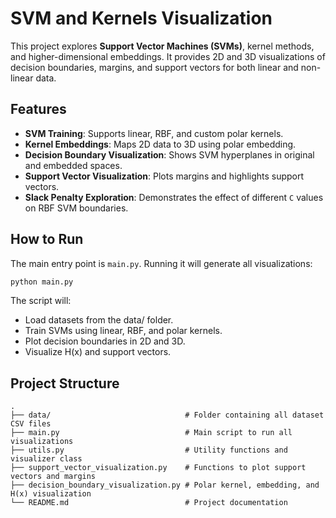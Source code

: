 # SVM and Kernels Visualization

This project explores **Support Vector Machines (SVMs)**, kernel methods, and higher-dimensional embeddings. It provides 2D and 3D visualizations of decision boundaries, margins, and support vectors for both linear and non-linear data.

## Features

- **SVM Training**: Supports linear, RBF, and custom polar kernels.  
- **Kernel Embeddings**: Maps 2D data to 3D using polar embedding.  
- **Decision Boundary Visualization**: Shows SVM hyperplanes in original and embedded spaces.  
- **Support Vector Visualization**: Plots margins and highlights support vectors.  
- **Slack Penalty Exploration**: Demonstrates the effect of different `C` values on RBF SVM boundaries.  

## How to Run

The main entry point is `main.py`. Running it will generate all visualizations:

```bash
python main.py
```

The script will:
- Load datasets from the data/ folder.
- Train SVMs using linear, RBF, and polar kernels.
- Plot decision boundaries in 2D and 3D.
- Visualize H(x) and support vectors.

## Project Structure
```text
.
├── data/                              # Folder containing all dataset CSV files
├── main.py                            # Main script to run all visualizations
├── utils.py                           # Utility functions and visualizer class
├── support_vector_visualization.py    # Functions to plot support vectors and margins
├── decision_boundary_visualization.py # Polar kernel, embedding, and H(x) visualization
└── README.md                          # Project documentation
